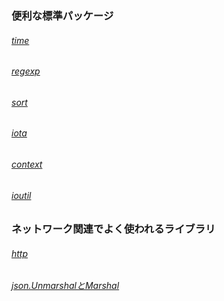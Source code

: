 ### 便利な標準パッケージ
###### [time](https://github.com/y-sugiyama654/go-lesson/pull/47)
###### [regexp](https://github.com/y-sugiyama654/go-lesson/pull/48)
###### [sort](https://github.com/y-sugiyama654/go-lesson/pull/49)
###### [iota](https://github.com/y-sugiyama654/go-lesson/pull/50)
###### [context](https://github.com/y-sugiyama654/go-lesson/pull/51)
###### [ioutil](https://github.com/y-sugiyama654/go-lesson/pull/52)
### ネットワーク関連でよく使われるライブラリ
###### [http](https://github.com/y-sugiyama654/go-lesson/pull/53)
###### [json.UnmarshalとMarshal](https://github.com/y-sugiyama654/go-lesson/pull/54)
